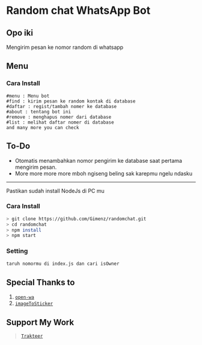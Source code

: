 # Random chat WhatsApp Bot
## Opo iki

Mengirim pesan ke nomor random di whatsapp

## Menu
### Cara Install
```
#menu : Menu bot
#find : kirim pesan ke random kontak di database
#daftar : regist/tambah nomer ke database
#about : tentang bot ini
#remove : menghapus nomer dari database
#list : melihat daftar nomer di database
and many more you can check
```

## To-Do
 - Otomatis menambahkan nomor pengirim ke database saat pertama mengirim pesan. 
 - More more more more mboh ngiseng beling sak karepmu ngelu ndasku
---
Pastikan sudah install NodeJs di PC mu

### Cara Install
```bash
> git clone https://github.com/Gimenz/randomchat.git
> cd randomchat
> npm install
> npm start
```

### Setting
```bash
taruh nomormu di index.js dan cari isOwner 
``` 
## Special Thanks to
1. [`open-wa`](https://github.com/open-wa/wa-automate-nodejs)
2. [`imageToSticker`](https://github.com/YogaSakti/imageToSticker)

## Support My Work
> [`Trakteer`](https://trakteer.id/gimenz)
